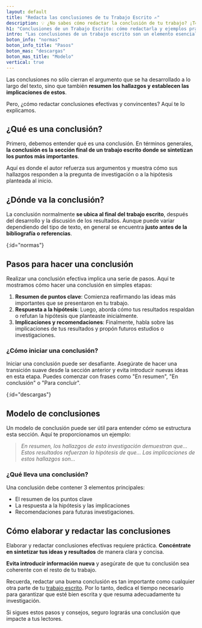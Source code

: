 ```yaml
---
layout: default
title: "Redacta las conclusiones de tu Trabajo Escrito ✍️"
description: 💡 ¿No sabes cómo redactar la conclusión de tu trabajo? ¡Te tenemos cubierto! Descubre ✅ qué es, 📍 dónde va, 📝 cómo hacerla y mucho más. ¡Haz clic!
h1: "Conclusiones de un Trabajo Escrito: cómo redactarla y ejemplos prácticos"
intro: "Las conclusiones de un trabajo escrito son un elemento esencial en cualquier texto académico, científico o profesional."
boton_info: "normas"
boton_info_title: "Pasos"
boton_mas: "descargas"
boton_mas_title: "Modelo"
vertical: true
---
```

Las conclusiones no sólo cierran el argumento que se ha desarrollado a lo largo del texto, sino que también **resumen los hallazgos y establecen las implicaciones de estos**.

Pero, ¿cómo redactar conclusiones efectivas y convincentes? Aquí te lo explicamos.

## ¿Qué es una conclusión?

Primero, debemos entender qué es una conclusión. En términos generales, **la conclusión es la sección final de un trabajo escrito donde se sintetizan los puntos más importantes**.

Aquí es donde el autor refuerza sus argumentos y muestra cómo sus hallazgos responden a la pregunta de investigación o a la hipótesis planteada al inicio.

## ¿Dónde va la conclusión?

La conclusión normalmente **se ubica al final del trabajo escrito**, después del desarrollo y la discusión de los resultados. Aunque puede variar dependiendo del tipo de texto, en general se encuentra **justo antes de la bibliografía o referencias**.
<!-- Anclaje para que la barra fijada no cubra el siguiente subtítulo -->
{:id="normas"}

## Pasos para hacer una conclusión

Realizar una conclusión efectiva implica una serie de pasos. Aquí te mostramos cómo hacer una conclusión en simples etapas:

1. **Resumen de puntos clave**: Comienza reafirmando las ideas más importantes que se presentaron en tu trabajo.
2. **Respuesta a la hipótesis**: Luego, aborda cómo tus resultados respaldan o refutan la hipótesis que planteaste inicialmente.
3. **Implicaciones y recomendaciones**: Finalmente, habla sobre las implicaciones de tus resultados y propón futuros estudios o investigaciones.

### ¿Cómo iniciar una conclusión?

Iniciar una conclusión puede ser desafiante. Asegúrate de hacer una transición suave desde la sección anterior y evita introducir nuevas ideas en esta etapa. Puedes comenzar con frases como "En resumen", "En conclusión" o "Para concluir".
<!-- Anclaje para que la barra fijada no cubra el siguiente subtítulo -->
{:id="descargas"}

## Modelo de conclusiones

Un modelo de conclusión puede ser útil para entender cómo se estructura esta sección. Aquí te proporcionamos un ejemplo:

>*En resumen, los hallazgos de esta investigación demuestran que... Estos resultados refuerzan la hipótesis de que... Las implicaciones de estos hallazgos son...*

### ¿Qué lleva una conclusión?

Una conclusión debe contener 3 elementos principales:

* El resumen de los puntos clave
* La respuesta a la hipótesis y las implicaciones
* Recomendaciones para futuras investigaciones.

## Cómo elaborar y redactar las conclusiones

Elaborar y redactar conclusiones efectivas requiere práctica. **Concéntrate en sintetizar tus ideas y resultados** de manera clara y concisa.

**Evita introducir información nueva** y asegúrate de que tu conclusión sea coherente con el resto de tu trabajo.

Recuerda, redactar una buena conclusión es tan importante como cualquier otra parte de tu [trabajo escrito](/). Por lo tanto, dedica el tiempo necesario para garantizar que esté bien escrita y que resuma adecuadamente tu investigación.

Si sigues estos pasos y consejos, seguro lograrás una conclusión que impacte a tus lectores.

